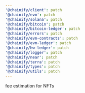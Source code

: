 ```yaml
---
'@chainify/client': patch
'@chainify/evm': patch
'@chainify/solana': patch
'@chainify/bitcoin': patch
'@chainify/bitcoin-ledger': patch
'@chainify/errors': patch
'@chainify/evm-contracts': patch
'@chainify/evm-ledger': patch
'@chainify/hw-ledger': patch
'@chainify/logger': patch
'@chainify/near': patch
'@chainify/terra': patch
'@chainify/types': patch
'@chainify/utils': patch
---
```


fee estimation for NFTs
